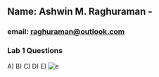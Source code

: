 ## Name: Ashwin M. Raghuraman - 
### email: raghuraman@outlook.com
### Lab 1 Questions
A)
B)
C)
D)
E) ![e](https://github.com/axptwig/CSCI-2963--Intro-to-Open-Source/tree/master/images/e.jpg)         

   
